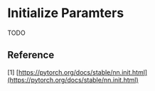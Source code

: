 # Initialize Paramters

TODO

## Reference

\[1\] [https://pytorch.org/docs/stable/nn.init.html](https://pytorch.org/docs/stable/nn.init.html)

